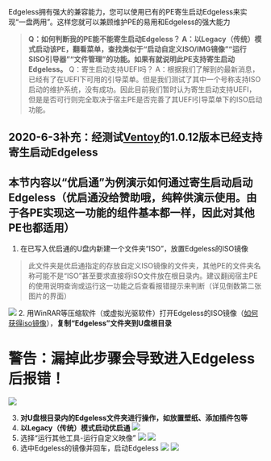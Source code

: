 Edgeless拥有强大的兼容能力，您可以使用已有的PE寄生启动Edgeless来实现“一盘两用”。这样您就可以兼顾维护PE的易用和Edgeless的强大能力

>**Q：如何判断我的PE能不能寄生启动Edgeless？
A：以Legacy（传统）模式启动该PE，翻看菜单，查找类似于“启动自定义ISO/IMG镜像”“运行SISO引导器”“文件管理”的功能。如果有就说明此PE支持寄生启动Edgeless。**
>Q：寄生启动支持UEFI吗？
A：根据我们了解到的最新消息，已经有了在UEFI下可用的引导菜单。但是我们测试了其中一个号称支持ISO启动的维护系统，没有成功。因此目前我们暂时认为寄生启动支持UEFI，但是是否可行则完全取决于宿主PE是否完善了其UEFI引导菜单下的ISO启动功能。

## **2020-6-3补充：经测试[Ventoy](http://www.ventoy.net/cn/index.html)的1.0.12版本已经支持寄生启动Edgeless**

## 本节内容以“优启通”为例演示如何通过寄生启动启动Edgeless（优启通没给赞助哦，纯粹供演示使用。由于各PE实现这一功能的组件基本都一样，因此对其他PE也都适用）


1. 在已写入优启通的U盘内新建一个文件夹“ISO”，放置Edgeless的ISO镜像
>此文件夹是优启通指定的存放自定义ISO镜像的文件夹，其他PE的文件夹名称可能不是“ISO”甚至要求直接将ISO文件放在根目录内。建议翻阅宿主PE的使用说明查询或运行这一功能之后查看报错提示来判断（详见倒数第二张图片的界面）

![](images/图像3_1561399745392.png)
2. 用WinRAR等压缩软件（或虚拟光驱软件）打开Edgeless的ISO镜像（[如何获得iso镜像](如何获取ISO镜像文件.md)），**复制“Edgeless”文件夹到U盘根目录**
# 警告：漏掉此步骤会导致进入Edgeless后报错！
![](images/图像2_1561399806990.png)


3. **对U盘根目录内的Edgeless文件夹进行操作，如放置壁纸、添加插件包等**
4. **以Legacy（传统）模式启动优启通**
![](images/IMG_20190625_014946_1561400365782.jpg)
5. 选择“运行其他工具-运行自定义映像”
![](images/IMG_20190625_014955.jpg)
![](images/IMG_20190625_015003.jpg)
6. 选中Edgeless的镜像并回车，启动Edgeless
![](images/IMG_20190625_015012.jpg)
![](images/IMG_20190625_015055.jpg)